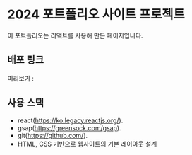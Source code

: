 # 2024 포트폴리오 사이트 프로젝트

이 포트폴리오는 리액트를 사용해 만든 페이지입니다.

## 배포 링크 
미리보기 : 

## 사용 스택
- react(https://ko.legacy.reactjs.org/).
- gsap(https://greensock.com/gsap).
- git(https://github.com/).
- HTML, CSS 기반으로 웹사이트의 기본 레이아웃 설계
